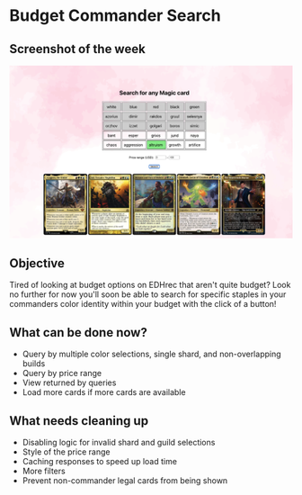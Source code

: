# Budget Commander Search
## Screenshot of the week
![Screenshot of application](https://github.com/secretmtgdev/Budget-Commander-Viewer/blob/main/src/assets/weekly_screenshots/week_2.png)

## Objective
Tired of looking at budget options on EDHrec that aren't quite budget? Look no further for now you'll soon be able to search for specific staples in your commanders color identity within your budget with the click of a button!

## What can be done now?
- Query by multiple color selections, single shard, and non-overlapping builds
- Query by price range
- View returned by queries
- Load more cards if more cards are available

## What needs cleaning up
- Disabling logic for invalid shard and guild selections
- Style of the price range
- Caching responses to speed up load time
- More filters
- Prevent non-commander legal cards from being shown
